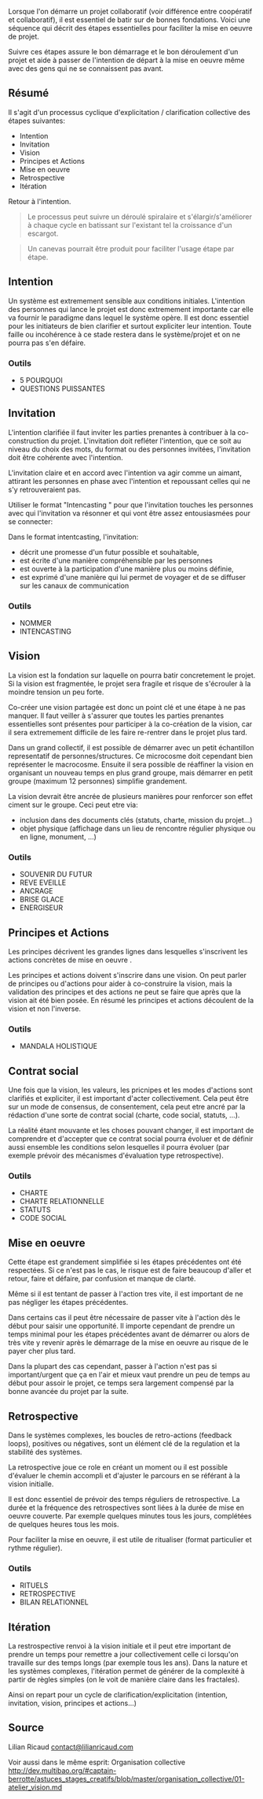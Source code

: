 Lorsque l'on démarre un projet collaboratif (voir différence entre coopératif et collaboratif), il est essentiel de batir sur de bonnes fondations. Voici une séquence qui décrit des étapes essentielles pour faciliter la mise en oeuvre de projet. 

Suivre ces étapes assure le bon démarrage et le bon déroulement d'un projet et aide à passer de l'intention de départ à la mise en oeuvre même avec des gens qui ne se connaissent pas avant.

## Résumé

Il s'agit d'un processus cyclique d'explicitation / clarification collective des étapes suivantes: 

- Intention
- Invitation
- Vision
- Principes et Actions
- Mise en oeuvre
- Retrospective
- Itération

Retour à l'intention.

> Le processus peut suivre un déroulé spiralaire et s'élargir/s'améliorer à chaque cycle en batissant sur l'existant tel la croissance d'un escargot. 

> Un canevas pourrait être produit pour faciliter l'usage étape par étape.

## Intention

Un système est extremement sensible aux conditions initiales. L'intention des personnes qui lance le projet est donc extremement importante car elle va fournir le paradigme dans lequel le système opère. Il est donc essentiel pour les initiateurs de bien clarifier et surtout expliciter leur intention. Toute faille ou incohérence à ce stade restera dans le système/projet et on ne pourra pas s'en défaire.

### Outils

- 5 POURQUOI
- QUESTIONS PUISSANTES

## Invitation

L'intention clarifiée il faut inviter les parties prenantes à contribuer à la co-construction du projet. L'invitation doit refléter l'intention, que ce soit au niveau du choix des mots, du format ou des personnes invitées, l'invitation doit être cohérente avec l'intention.

L'invitation claire et en accord avec l'intention va agir comme un aimant, attirant les personnes en phase avec l'intention et repoussant celles qui ne s'y retrouveraient pas.

Utiliser le format "Intencasting " pour que l'invitation touches les personnes avec qui l'invitation va résonner et qui vont être assez entousiasmées pour se connecter:

Dans le format intentcasting, l'invitation: 
- décrit une promesse d'un futur possible et souhaitable, 
- est écrite d'une manière compréhensible par les personnes
- est ouverte à la participation d'une manière plus ou moins définie, 
- est exprimé d'une manière qui lui permet de voyager et de se diffuser sur les canaux de communication

### Outils
- NOMMER
- INTENCASTING

## Vision

La vision est la fondation sur laquelle on pourra batir concretement le projet. Si la vision est fragmentée, le projet sera fragile et risque de s'écrouler à la moindre tension un peu forte. 

Co-créer une vision partagée est donc un point clé et une étape à ne pas manquer. Il faut veiller à s'assurer que toutes les parties prenantes essentielles sont présentes pour participer à la co-création de la vision, car il sera extremement difficile de les faire re-rentrer dans le projet plus tard.

Dans un grand collectif, il est possible de démarrer avec un petit échantillon representatif de personnes/structures. Ce microcosme doit cependant bien représenter le macrocosme. Ensuite il sera possible de réaffiner la vision en organisant un nouveau temps en plus grand groupe, mais démarrer en petit groupe (maximum 12 personnes) simplifie grandement.

La vision devrait être ancrée de plusieurs manières pour renforcer son effet ciment sur le groupe. Ceci peut etre via:
- inclusion dans des documents clés (statuts, charte, mission du projet...)
- objet physique (affichage dans un lieu de rencontre régulier physique ou en ligne, monument, ...)

### Outils
- SOUVENIR DU FUTUR
- REVE EVEILLE
- ANCRAGE
- BRISE GLACE
- ENERGISEUR

## Principes et Actions

Les principes décrivent les grandes lignes dans lesquelles s'inscrivent les actions concrètes de mise en oeuvre .

Les principes et actions doivent s'inscrire dans une vision. On peut parler de principes ou d'actions pour aider à co-construire la vision, mais la validation des principes et des actions ne peut se faire que après que la vision ait été bien posée. En résumé les principes et actions découlent de la vision et non l'inverse.

### Outils
- MANDALA HOLISTIQUE

## Contrat social

Une fois que la vision, les valeurs, les pricnipes et les modes d'actions sont clarifiés et expliciter, il est important d'acter collectivement. Cela peut être sur un mode de consensus, de consentement, cela peut etre ancré par la rédaction d'une sorte de contrat social (charte, code social, statuts, ...).

La réalité étant mouvante et les choses pouvant changer, il est important de comprendre et d'accepter que ce contrat social pourra évoluer et de définir aussi ensemble les conditions selon lesquelles il pourra évoluer (par exemple prévoir des mécanismes d'évaluation type retrospective).

### Outils
- CHARTE
- CHARTE RELATIONNELLE
- STATUTS
- CODE SOCIAL

## Mise en oeuvre

Cette étape est grandement simplifiée si les étapes précédentes ont été respectées. Si ce n'est pas le cas, le risque est de faire beaucoup d'aller et retour, faire et défaire, par confusion et manque de clarté.

Même si il est tentant de passer à l'action tres vite, il est important de ne pas négliger les étapes précédentes. 

Dans certains cas il peut être nécessaire de passer vite à l'action dès le début pour saisir une opportunité. Il importe cependant de prendre un temps minimal pour les étapes précédentes avant de démarrer ou alors de très vite y revenir après le démarrage de la mise en oeuvre au risque de le payer cher plus tard.

Dans la plupart des cas cependant, passer à l'action n'est pas si important/urgent que ça en l'air et mieux vaut prendre un peu de temps au début pour assoir le projet, ce temps sera largement compensé par la bonne avancée du projet par la suite. 


## Retrospective

Dans le systèmes complexes, les boucles de retro-actions (feedback loops), positives ou négatives, sont un élément clé de la regulation et la stabilité des systèmes.

La retrospective joue ce role en créant un moment ou il est possible d'évaluer le chemin accompli et d'ajuster le parcours en se référant à la vision initialle.

Il est donc essentiel de prévoir des temps réguliers de retrospective. La durée et la fréquence des retrospectives sont liées à la durée de mise en oeuvre couverte. Par exemple quelques minutes tous les jours, complétées de quelques heures tous les mois.

Pour faciliter la mise en oeuvre, il est utile de ritualiser (format particulier et rythme régulier).

### Outils
- RITUELS
- RETROSPECTIVE
- BILAN RELATIONNEL

## Itération

La restrospective renvoi à la vision initiale et il peut etre important de prendre un temps pour remettre a jour collectivement celle ci lorsqu'on travaille sur des temps longs (par exemple tous les ans). Dans la nature et les systèmes complexes, l'itération permet de générer de la complexité à partir de règles simples (on le voit de manière claire dans les fractales).

Ainsi on repart pour un cycle de clarification/explicitation (intention, invitation, vision, principes et actions...)

## Source 

Lilian Ricaud
contact@lilianricaud.com

Voir aussi dans le même esprit: Organisation collective
http://dev.multibao.org/#captain-berrotte/astuces_stages_creatifs/blob/master/organisation_collective/01-atelier_vision.md
